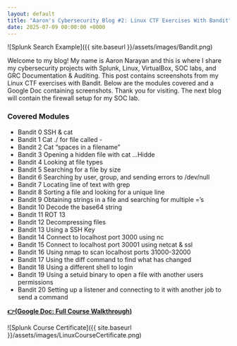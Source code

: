 ```yaml
---
layout: default
title: "Aaron's Cybersecurity Blog #2: Linux CTF Exercises With Bandit"
date: 2025-07-09 00:00:00 +0000
---
```


![Splunk Search Example]({{ site.baseurl }}/assets/images/Bandit.png)

Welcome to my blog! My name is Aaron Narayan and this is where I share my cybersecurity projects with Splunk, Linux, VirtualBox, SOC labs, and GRC Documentation & Auditing.  This post contains screenshots from my Linux CTF exercises with Bandit. Below are the modules covered and a Google Doc containing screenshots. Thank you for visiting. The next blog will contain the firewall setup for my SOC lab. 

### Covered Modules

 - Bandit 0 SSH & cat
 - Bandit 1 Cat ./ for file called - 
 - Bandit 2 Cat “spaces in a filename”
 - Bandit 3 Opening a hidden file with cat …Hidde
 - Bandit 4 Looking at file types
 - Bandit 5 Searching for a file by size
 - Bandit 6 Searching by user, group, and sending errors to /dev/null
 - Bandit 7 Locating line of text with grep
 - Bandit 8 Sorting a file and looking for a unique line
 - Bandit 9 Obtaining strings in a file and searching for multiple =’s
 - Bandit 10 Decode the base64 string
 - Bandit 11 ROT 13
 - Bandit 12 Decompressing files
 - Bandit 13 Using a SSH Key
 - Bandit 14 Connect to localhost port 3000 using nc
 - Bandit 15 Connect to localhost port 30001 using netcat & ssl
 - Bandit 16 Using nmap to scan localhost ports 31000-32000
 - Bandit 17 Using the diff command to find what has changed
 - Bandit 18 Using a different shell to login
 - Bandit 19 Using a setuid binary to open a file with another users permissions
 - Bandit 20 Setting up a listener and connecting to it with another job to send a command

[**👉(Google Doc: Full Course Walkthrough)**](https://docs.google.com/document/d/1VO-bQ7xvvx1PMKZFzRhXsZFXji4TkCFQuKzLXsXNIhA/edit?usp=sharing)


![Splunk Course Certificate]({{ site.baseurl }}/assets/images/LinuxCourseCertificate.png)

